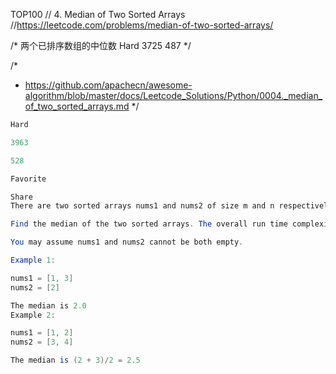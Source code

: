 TOP100
// 4. Median of Two Sorted Arrays
//https://leetcode.com/problems/median-of-two-sorted-arrays/

/*
两个已排序数组的中位数
Hard
3725
487
 */

/*
 * https://github.com/apachecn/awesome-algorithm/blob/master/docs/Leetcode_Solutions/Python/0004._median_of_two_sorted_arrays.md
 */
```java
Hard

3963

528

Favorite

Share
There are two sorted arrays nums1 and nums2 of size m and n respectively.

Find the median of the two sorted arrays. The overall run time complexity should be O(log (m+n)).

You may assume nums1 and nums2 cannot be both empty.

Example 1:

nums1 = [1, 3]
nums2 = [2]

The median is 2.0
Example 2:

nums1 = [1, 2]
nums2 = [3, 4]

The median is (2 + 3)/2 = 2.5
```
